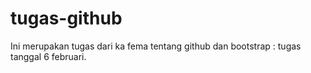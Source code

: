 # tugas-github
Ini merupakan tugas dari ka fema tentang github dan bootstrap : tugas tanggal 6 februari.
